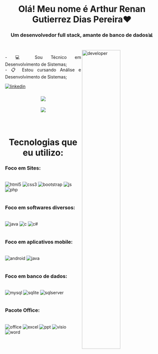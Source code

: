 

<h1 align="center">Olá! Meu nome é Arthur Renan Gutierrez Dias Pereira❤️</h1> 
<h3 align="center">Um desenvolvedor full stack, amante de banco de dados📊</h3>
<br>
<img align="right" src="https://media3.giphy.com/media/v1.Y2lkPTc5MGI3NjExNmNvbW5hbzR2Y3phbGlpM2U0d210d2o2a2h0aDVhZ2x0d2R6bnR2diZlcD12MV9pbnRlcm5hbF9naWZfYnlfaWQmY3Q9Zw/bGgsc5mWoryfgKBx1u/giphy.gif" alt="developer" width="50%"/>

<p align="justify">
    - 💻 Sou Técnico em Desenvolvimento de Sistemas;<br>
    - 📋 Estou cursando Análise e Desenvolvimento de Sistemas;
</p>



<a target="blank" href="https://www.linkedin.com/in/arthur-renan-gutierrez-dias-pereira-b030301aa/"><img src="https://img.shields.io/badge/LinkedIn-0077B5?style=for-the-badge&logo=linkedin&logoColor=white" alt="linkedin"/></a> 

<p align="center">
    <img style="padding:10px" src="https://github-readme-stats.vercel.app/api?username=arthurrenan00&show_icons=true&theme=radical"/>
    <br/>
    <img style="padding:10px" src="https://github-readme-stats.vercel.app/api/top-langs/?username=arthurrenan00&langs_count=8&layout=donut-vertical"/>
</p>
<br/>

<h1 align="center">Tecnologias que eu utilizo: </h1>

### Foco em Sites:
<div style="display: inline_block"><br/>
    <img align="center"alt="html5" src="https://img.shields.io/badge/HTML5-E34F26?style=for-the-badge&logo=html5&logoColor=white"/>
    <img align="center"alt="css3" src="https://img.shields.io/badge/CSS3-1572B6?style=for-the-badge&logo=css3&logoColor=white"/>
    <img align="center"alt="bootstrap" src="https://img.shields.io/badge/Bootstrap-563D7C?style=for-the-badge&logo=bootstrap&logoColor=white"/>
    <img align="center"alt="js" src="https://img.shields.io/badge/JavaScript-323330?style=for-the-badge&logo=javascript&logoColor=F7DF1E"/>
    <img align="center"alt="php" src="https://img.shields.io/badge/PHP-777BB4?style=for-the-badge&logo=php&logoColor=white"/>

</div>
<br/>

### Foco em softwares diversos:
<div style="display: inline_block"><br/>
    <img align="center"alt="java" src="https://img.shields.io/badge/Java-ED8B00?style=for-the-badge&logo=openjdk&logoColor=white"/>
    <img align="center"alt="c" src="https://img.shields.io/badge/C-00599C?style=for-the-badge&logo=c&logoColor=white"/>
    <img align="center"alt="c#" src="https://img.shields.io/badge/C%23-239120?style=for-the-badge&logo=c-sharp&logoColor=white"/>
</div>
<br/>

### Foco em aplicativos mobile:
<div style="display: inline_block"><br/>
    <img align="center"alt="android" src="https://img.shields.io/badge/Android-3DDC84?style=for-the-badge&logo=android&logoColor=white"/>
    <img align="center"alt="java" src="https://img.shields.io/badge/Java-ED8B00?style=for-the-badge&logo=openjdk&logoColor=white"/>
</div>
<br/>

### Foco em banco de dados:
<div style="display: inline_block"><br/>
    <img align="center"alt="mysql" src="https://img.shields.io/badge/MySQL-00000F?style=for-the-badge&logo=mysql&logoColor=white"/>
    <img align="center"alt="sqlite" src="https://img.shields.io/badge/SQLite-07405E?style=for-the-badge&logo=sqlite&logoColor=white"/>
    <img align="center"alt="sqlserver" src="https://img.shields.io/badge/Microsoft_SQL_Server-CC2927?style=for-the-badge&logo=microsoft-sql-server&logoColor=white"/>
</div>
<br/>

### Pacote Office:
<div style="display: inline_block"><br/>
    <img align="center"alt="office" src="https://img.shields.io/badge/Microsoft_Office-D83B01?style=for-the-badge&logo=microsoft-office&logoColor=white"/>
    <img align="center"alt="excel" src="https://img.shields.io/badge/Microsoft_Excel-217346?style=for-the-badge&logo=microsoft-excel&logoColor=white"/>
    <img align="center"alt="ppt" src="https://img.shields.io/badge/Microsoft_PowerPoint-B7472A?style=for-the-badge&logo=microsoft-powerpoint&logoColor=white"/>
    <img align="center"alt="visio" src="https://img.shields.io/badge/Microsoft_Visio-3955A3?style=for-the-badge&logo=microsoft-visio&logoColor=white"/>
    <img align="center"alt="word" src="https://img.shields.io/badge/Microsoft_Word-2B579A?style=for-the-badge&logo=microsoft-word&logoColor=white"/>
</div>


